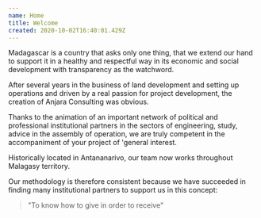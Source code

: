 ```yaml
---
name: Home
title: Welcome
created: 2020-10-02T16:40:01.429Z
---
```


Madagascar is a country that asks only one thing, that we extend our hand to support it in a healthy and respectful way in its economic and social development with transparency as the watchword.

After several years in the business of land development and setting up operations and driven by a real passion for project development, the creation of Anjara Consulting was obvious.

Thanks to the animation of an important network of political and professional institutional partners in the sectors of engineering, study, advice in the assembly of operation, we are truly competent in the accompaniment of your project of 'general interest.

Historically located in Antananarivo, our team now works throughout Malagasy territory.

Our methodology is therefore consistent because we have succeeded in finding many institutional partners to support us in this concept:

> "To know how to give in order to receive"